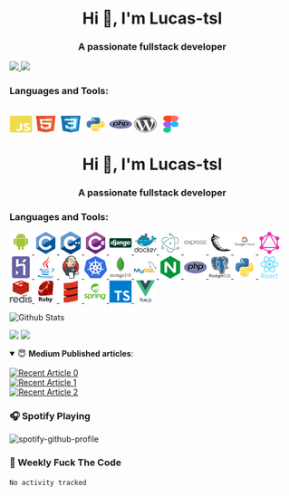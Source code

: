 <!-- <p align="center">
  Visitor count<br>
  <img src="https://profile-counter.glitch.me/Lucas-tsl/count.svg" />
</p> -->
<h1 align="center">Hi 👋, I'm Lucas-tsl</h1>
<h3 align="center">A passionate fullstack developer</h3>

<div>
  <a href="https://beacons.ai/Lucas-tsl">
    <img height="180em" src="https://github-readme-stats.vercel.app/api?username=Lucas-tsl&show_icons=false&theme=white&include_all_commits=true&count_private=true"/>
    <img height="180em" src="https://github-readme-stats.vercel.app/api/top-langs/?username=Lucas-tsl&layout=compact&langs_count=16&theme=white"/>
  </a>
</div>

<h3 align="left">Languages and Tools:</h3>
<div style="display: inline-block"><br>
  <img align="center" alt="Lucas-Js" height="30" width="40" src="https://raw.githubusercontent.com/devicons/devicon/master/icons/javascript/javascript-plain.svg">
  <img align="center" alt="Lucas-HTML" height="30" width="40" src="https://raw.githubusercontent.com/devicons/devicon/master/icons/html5/html5-original.svg">
  <img align="center" alt="Lucas-CSS" height="30" width="40" src="https://raw.githubusercontent.com/devicons/devicon/master/icons/css3/css3-original.svg">
  <img align="center" alt="Lucas-Python" height="30" width="40" src="https://raw.githubusercontent.com/devicons/devicon/master/icons/python/python-original.svg">
  <img align="center" alt="PHP" height="30" width="40" src="https://raw.githubusercontent.com/devicons/devicon/master/icons/php/php-original.svg">
  <img align="center" alt="WordPress" height="30" width="40" src="https://raw.githubusercontent.com/devicons/devicon/master/icons/wordpress/wordpress-plain.svg">
  <img align="center" alt="Figma" height="30" width="40" src="https://raw.githubusercontent.com/devicons/devicon/master/icons/figma/figma-original.svg">
</div>

<h1 align="center">Hi 👋, I'm Lucas-tsl</h1>
<h3 align="center">A passionate fullstack developer</h3>

<h3 align="left">Languages and Tools:</h3>
<p align="left"> 
  <a href="https://developer.android.com" target="_blank"> 
    <img src="https://raw.githubusercontent.com/devicons/devicon/master/icons/android/android-original-wordmark.svg" alt="android" width="40" height="40"/> 
  </a> 
  <a href="https://www.cprogramming.com/" target="_blank"> 
    <img src="https://raw.githubusercontent.com/devicons/devicon/master/icons/c/c-original.svg" alt="c" width="40" height="40"/> 
  </a> 
  <a href="https://www.w3schools.com/cpp/" target="_blank"> 
    <img src="https://raw.githubusercontent.com/devicons/devicon/master/icons/cplusplus/cplusplus-original.svg" alt="cplusplus" width="40" height="40"/> 
  </a> 
  <a href="https://www.w3schools.com/cs/" target="_blank"> 
    <img src="https://raw.githubusercontent.com/devicons/devicon/master/icons/csharp/csharp-original.svg" alt="csharp" width="40" height="40"/> 
  </a> 
  <a href="https://www.djangoproject.com/" target="_blank"> 
    <img src="https://raw.githubusercontent.com/devicons/devicon/master/icons/django/django-original.svg" alt="django" width="40" height="40"/> 
  </a> 
  <a href="https://www.docker.com/" target="_blank"> 
    <img src="https://raw.githubusercontent.com/devicons/devicon/master/icons/docker/docker-original-wordmark.svg" alt="docker" width="40" height="40"/> 
  </a> 
  <a href="https://www.electronjs.org" target="_blank"> 
    <img src="https://raw.githubusercontent.com/devicons/devicon/master/icons/electron/electron-original.svg" alt="electron" width="40" height="40"/> 
  </a> 
  <a href="https://expressjs.com" target="_blank"> 
    <img src="https://raw.githubusercontent.com/devicons/devicon/master/icons/express/express-original-wordmark.svg" alt="express" width="40" height="40"/> 
  </a> 
  <a href="https://flask.palletsprojects.com/" target="_blank"> 
    <img src="https://raw.githubusercontent.com/devicons/devicon/master/icons/flask/flask-original.svg" alt="flask" width="40" height="40"/> 
  </a> 
  <a href="https://cloud.google.com" target="_blank"> 
    <img src="https://raw.githubusercontent.com/devicons/devicon/master/icons/googlecloud/googlecloud-original-wordmark.svg" alt="gcp" width="40" height="40"/> 
  </a> 
  <a href="https://graphql.org" target="_blank"> 
    <img src="https://raw.githubusercontent.com/devicons/devicon/master/icons/graphql/graphql-original.svg" alt="graphql" width="40" height="40"/> 
  </a> 
  <a href="https://heroku.com" target="_blank"> 
    <img src="https://raw.githubusercontent.com/devicons/devicon/master/icons/heroku/heroku-plain.svg" alt="heroku" width="40" height="40"/> 
  </a> 
  <a href="https://www.java.com" target="_blank"> 
    <img src="https://raw.githubusercontent.com/devicons/devicon/master/icons/java/java-original.svg" alt="java" width="40" height="40"/> 
  </a> 
  <a href="https://www.jenkins.io" target="_blank"> 
    <img src="https://raw.githubusercontent.com/devicons/devicon/master/icons/jenkins/jenkins-original.svg" alt="jenkins" width="40" height="40"/> 
  </a> 
  <a href="https://kubernetes.io" target="_blank"> 
    <img src="https://raw.githubusercontent.com/devicons/devicon/master/icons/kubernetes/kubernetes-plain.svg" alt="kubernetes" width="40" height="40"/> 
  </a> 
  <a href="https://www.mongodb.com/" target="_blank"> 
    <img src="https://raw.githubusercontent.com/devicons/devicon/master/icons/mongodb/mongodb-original-wordmark.svg" alt="mongodb" width="40" height="40"/> 
  </a> 
  <a href="https://www.mysql.com/" target="_blank"> 
    <img src="https://raw.githubusercontent.com/devicons/devicon/master/icons/mysql/mysql-original-wordmark.svg" alt="mysql" width="40" height="40"/> 
  </a> 
  <a href="https://www.nginx.com" target="_blank"> 
    <img src="https://raw.githubusercontent.com/devicons/devicon/master/icons/nginx/nginx-original.svg" alt="nginx" width="40" height="40"/> 
  </a> 
  <a href="https://www.php.net" target="_blank"> 
    <img src="https://raw.githubusercontent.com/devicons/devicon/master/icons/php/php-original.svg" alt="php" width="40" height="40"/> 
  </a> 
  <a href="https://www.postgresql.org" target="_blank"> 
    <img src="https://raw.githubusercontent.com/devicons/devicon/master/icons/postgresql/postgresql-original-wordmark.svg" alt="postgresql" width="40" height="40"/> 
  </a> 
  <a href="https://www.python.org" target="_blank"> 
    <img src="https://raw.githubusercontent.com/devicons/devicon/master/icons/python/python-original.svg" alt="python" width="40" height="40"/> 
  </a> 
  <a href="https://reactjs.org/" target="_blank"> 
    <img src="https://raw.githubusercontent.com/devicons/devicon/master/icons/react/react-original-wordmark.svg" alt="react" width="40" height="40"/> 
  </a> 
  <a href="https://redis.io" target="_blank"> 
    <img src="https://raw.githubusercontent.com/devicons/devicon/master/icons/redis/redis-original-wordmark.svg" alt="redis" width="40" height="40"/> 
  </a> 
  <a href="https://www.ruby-lang.org/en/" target="_blank"> 
    <img src="https://raw.githubusercontent.com/devicons/devicon/master/icons/ruby/ruby-original-wordmark.svg" alt="ruby" width="40" height="40"/> 
  </a> 
  <a href="https://www.scala-lang.org" target="_blank"> 
    <img src="https://raw.githubusercontent.com/devicons/devicon/master/icons/scala/scala-original.svg" alt="scala" width="40" height="40"/> 
  </a> 
  <a href="https://spring.io/" target="_blank"> 
    <img src="https://raw.githubusercontent.com/devicons/devicon/master/icons/spring/spring-original-wordmark.svg" alt="spring" width="40" height="40"/> 
  </a> 
  <a href="https://www.typescriptlang.org/" target="_blank"> 
    <img src="https://raw.githubusercontent.com/devicons/devicon/master/icons/typescript/typescript-original.svg" alt="typescript" width="40" height="40"/> 
  </a> 
  <a href="https://vuejs.org/" target="_blank"> 
    <img src="https://raw.githubusercontent.com/devicons/devicon/master/icons/vuejs/vuejs-original-wordmark.svg" alt="vuejs" width="40" height="40"/> 
  </a> 
</p>

![Github Stats](https://github-readme-stats.vercel.app/api?username=Lucas-tsl&bg_color=30,e96443,904e95&title_color=fff&text_color=fff)

![](https://raw.githubusercontent.com/Lucas-tsl/github-stats-transparent/output/generated/overview.svg)
![](https://raw.githubusercontent.com/Lucas-tsl/github-stats-transparent/output/generated/languages.svg)

<details open>
 <summary> 😇 <b>Medium Published articles</b>: </summary>
<br>
    <a target="_blank" href="https://github-readme-medium-recent-article.vercel.app/medium/@Lucas-tsl/0"><img src="https://github-readme-medium-recent-article.vercel.app/medium/@Lucas-tsl/0" alt="Recent Article 0"></a>
  <br>
    <a target="_blank" href="https://github-readme-medium-recent-article.vercel.app/medium/@Lucas-tsl/1"><img src="https://github-readme-medium-recent-article.vercel.app/medium/@Lucas-tsl/1" alt="Recent Article 1"></a>
  <br>
    <a target="_blank" href="https://github-readme-medium-recent-article.vercel.app/medium/@Lucas-tsl/2"><img src="https://github-readme-medium-recent-article.vercel.app/medium/@Lucas-tsl/2" alt="Recent Article 2"></a>
  <br>

</details>

### 🎧 Spotify Playing

![spotify-github-profile](/img/default.svg)
<!-- [![spotify-github-profile](https://spotify-github-profile.vercel.app/api/view?uid=g9mmploi6sdrg6sk0xosqex2u&cover_image=true&theme=default)](https://github.com/kittinan/spotify-github-profile) -->


### :dart: Weekly Fuck The Code

<!--START_SECTION:waka-->

```txt
No activity tracked
